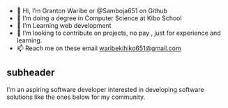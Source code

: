 - 👋 Hi, I’m Granton Waribe or @Samboja651 on Github
- 👀 I’m doing a degree in Computer Science at Kibo School
- 🌱 I’m Learning web development
- 💞️ I’m looking to contribute on projects, no pay , just for experience and learning.
- 📫 Reach me on these email waribekihiko651@gmail.com

<!---
Samboja651/Samboja651 is a ✨ special ✨ repository because its `README.md` (this file) appears on your GitHub profile.
You can click the Preview link to take a look at your changes.
--->
## subheader
I'm an aspiring software developer interested in developing software solutions like the ones below for my community.
